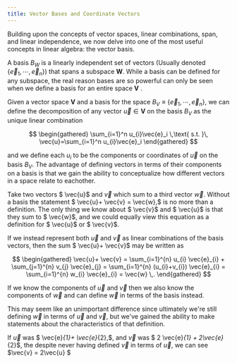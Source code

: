 ```yaml
---
title: Vector Bases and Coordinate Vectors
---
```


Building upon the concepts of vector spaces, linear combinations, span, and linear independence, we now delve into one of the most useful concepts in linear algebra: the vector basis.

A basis $B_{W}$ is a linearly independent set of vectors (Usually denoted $\{\vec{e}_{1},\cdots,\vec{e}_{n}\}$) that spans a subspace $\textbf{W}$. While a basis can be defined for any subspace, the real reason bases are so powerful can only be seen when we define a basis for an entire space $\textbf{V}$ . 

Given a vector space $\textbf{V}$ and a basis for the space $B_{V} \equiv \{\vec{e}_1,\cdots,\vec{e}_n\}$, we can define the decomposition of any vector $\vec{u}\in\textbf{V}$ on the basis $B_{V}$ as the unique linear combination 

$$
\begin{gathered}
\sum_{i=1}^n u_{i}\vec{e}_i \,\text{     s.t.     }\, \vec{u}=\sum_{i=1}^n u_{i}\vec{e}_i
\end{gathered}
$$

and we define each $u_i$ to be the components or coordinates of $\vec{u}$ on the basis $B_{V}$. The advantage of defining vectors in terms of their components on a basis is that we gain the ability to conceptualize how different vectors in a space relate to eachother.

Take two vectors $ \vec{u}$ and $\vec{v}$ which sum to a third vector $\vec{w}$. Without a basis the statement $ \vec{u}+ \vec{v} = \vec{w}\,$ is no more than a definition. The only thing we know about $ \vec{v}$ and $ \vec{u}$ is that they sum to $ \vec{w}$, and we could equally view this equation as a definition for $ \vec{u}$ or $ \vec{v}$.

If we instead represent both $\vec{u}$ and $\vec{v}$ as linear combinations of the basis vectors, then the sum $ \vec{u}+ \vec{v}$ may be written as   

$$
\begin{gathered}
\vec{u}+ \vec{v} =  \sum_{i=1}^{n} u_{i} \vec{e}_{i} + \sum_{j=1}^{n} v_{j} \vec{e}_{j} = \sum_{i=1}^{n} (u_{i}+v_{i}) \vec{e}_{i} = \sum_{i=1}^{n} w_{i} \vec{e}_{i} = \vec{w}  \,.
\end{gathered}
$$

If we know the components of $\vec{u}$ and $\vec{v}$ then we also know the components of $\vec{w}$ and can define $\vec{w}$ in terms of the basis instead.

This may seem like an unimportant difference since ultimately we're still defining $\vec{w}$ in terms of $\vec{u}$ and $\vec{v}$, but we've gained the ability to make statements about the characteristics of that definition.

If $\vec{u}$ was $ \vec{e}_{1}+ \vec{e}_{2}\,$, and $\vec{v}$ was $ 2 \vec{e}_{1} + 2\vec{e}_{2}$, the despite never having defined $\vec{v}$ in terms of $\vec{u}$, we can see $\vec{v} = 2\vec{u} $  
